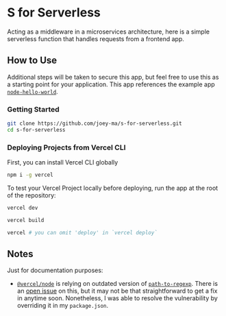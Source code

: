 # S for Serverless

Acting as a middleware in a microservices architecture, here is a simple serverless function that handles requests from a frontend app.

## How to Use

Additional steps will be taken to secure this app, but feel free to use this as a starting point for your application. This app references the example app [`node-hello-world`](https://github.com/vercel/examples/tree/main/solutions/node-hello-world).

### Getting Started

```bash
git clone https://github.com/joey-ma/s-for-serverless.git
cd s-for-serverless
```

### Deploying Projects from Vercel CLI

First, you can install Vercel CLI globally

```bash
npm i -g vercel
```

To test your Vercel Project locally before deploying, run the app at the root of the repository:

```bash
vercel dev
```

```bash
vercel build
```

```bash
vercel # you can omit 'deploy' in `vercel deploy`
```

## Notes

Just for documentation purposes: 
- [`@vercel/node`](https://github.com/vercel/vercel/tree/main/packages/node) is relying on outdated version of [`path-to-regexp`](https://github.com/pillarjs/path-to-regexp). There is an [open issue](https://github.com/vercel/vercel/issues/11543) on this, but it may not be that straightforward to get a fix in anytime soon. Nonetheless, I was able to resolve the vulnerability by overriding it in my `package.json`.
